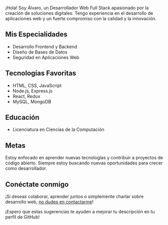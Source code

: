 ¡Hola! Soy Álvaro, un Desarrollador Web Full Stack apasionado por la creación de soluciones digitales. Tengo experiencia en el desarrollo de aplicaciones web y un fuerte compromiso con la calidad y la innovación.

## Mis Especialidades

- Desarrollo Frontend y Backend
- Diseño de Bases de Datos
- Seguridad en Aplicaciones Web

## Tecnologías Favoritas

- HTML, CSS, JavaScript
- Node.js, Express.js
- React, Redux
- MySQL, MongoDB

## Educación

- Licenciatura en Ciencias de la Computación

## Metas

Estoy enfocado en aprender nuevas tecnologías y contribuir a proyectos de código abierto. Siempre estoy buscando nuevas oportunidades para crecer como desarrollador.

## Conéctate conmigo

¡Si deseas colaborar, aprender juntos o simplemente charlar sobre desarrollo web, [no dudes en contactarme](https://www.linkedin.com/in/alvaro-mauricio-lopez/)!

¡Espero que estas sugerencias te ayuden a mejorar tu descripción en tu perfil de GitHub!


